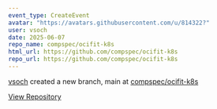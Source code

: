 ```yaml
---
event_type: CreateEvent
avatar: "https://avatars.githubusercontent.com/u/814322?"
user: vsoch
date: 2025-06-07
repo_name: compspec/ocifit-k8s
html_url: https://github.com/compspec/ocifit-k8s
repo_url: https://github.com/compspec/ocifit-k8s
---
```


<a href='https://github.com/vsoch' target='_blank'>vsoch</a> created a new branch, main at <a href='https://github.com/compspec/ocifit-k8s' target='_blank'>compspec/ocifit-k8s</a>

<a href='https://github.com/compspec/ocifit-k8s' target='_blank'>View Repository</a>